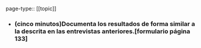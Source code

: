 page-type:: [[topic]]
- ### (cinco minutos)Documenta los resultados de forma similar a la descrita en las entrevistas anteriores.[formulario página 133]


